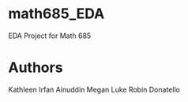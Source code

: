 # math685_EDA
EDA Project for Math 685

# Authors
Kathleen
Irfan Ainuddin
Megan Luke
Robin Donatello

